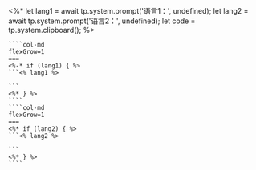 <%*
let lang1 = await tp.system.prompt('语言1：', undefined);
let lang2 = await tp.system.prompt('语言2：', undefined);
let code = tp.system.clipboard();
%>
`````col
````col-md
flexGrow=1
===
<%-* if (lang1) { %>
```<% lang1 %>

```
<%* } %>
````
````col-md
flexGrow=1
===
<%* if (lang2) { %>
```<% lang2 %>

```
<%* } %>
````
`````